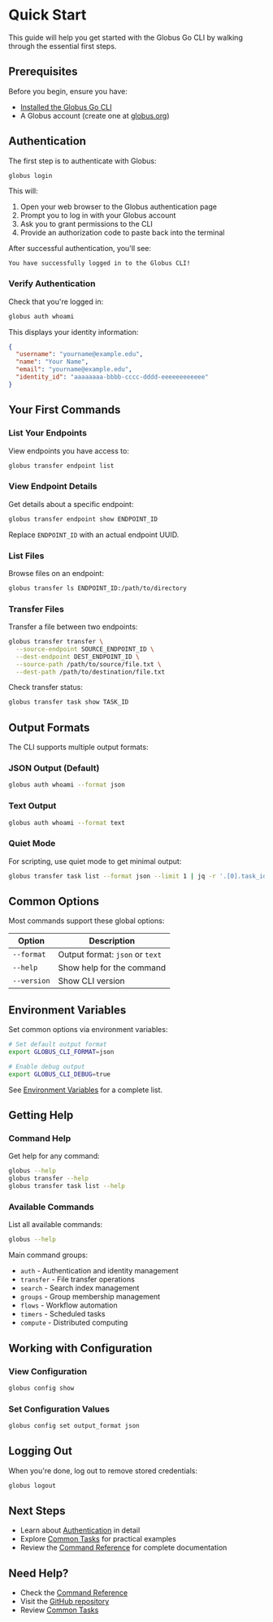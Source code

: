# Quick Start

This guide will help you get started with the Globus Go CLI by walking through the essential first steps.

## Prerequisites

Before you begin, ensure you have:

- [Installed the Globus Go CLI](installation.md)
- A Globus account (create one at [globus.org](https://www.globus.org))

## Authentication

The first step is to authenticate with Globus:

```bash
globus login
```

This will:

1. Open your web browser to the Globus authentication page
2. Prompt you to log in with your Globus account
3. Ask you to grant permissions to the CLI
4. Provide an authorization code to paste back into the terminal

After successful authentication, you'll see:

```
You have successfully logged in to the Globus CLI!
```

### Verify Authentication

Check that you're logged in:

```bash
globus auth whoami
```

This displays your identity information:

```json
{
  "username": "yourname@example.edu",
  "name": "Your Name",
  "email": "yourname@example.edu",
  "identity_id": "aaaaaaaa-bbbb-cccc-dddd-eeeeeeeeeeee"
}
```

## Your First Commands

### List Your Endpoints

View endpoints you have access to:

```bash
globus transfer endpoint list
```

### View Endpoint Details

Get details about a specific endpoint:

```bash
globus transfer endpoint show ENDPOINT_ID
```

Replace `ENDPOINT_ID` with an actual endpoint UUID.

### List Files

Browse files on an endpoint:

```bash
globus transfer ls ENDPOINT_ID:/path/to/directory
```

### Transfer Files

Transfer a file between two endpoints:

```bash
globus transfer transfer \
  --source-endpoint SOURCE_ENDPOINT_ID \
  --dest-endpoint DEST_ENDPOINT_ID \
  --source-path /path/to/source/file.txt \
  --dest-path /path/to/destination/file.txt
```

Check transfer status:

```bash
globus transfer task show TASK_ID
```

## Output Formats

The CLI supports multiple output formats:

### JSON Output (Default)

```bash
globus auth whoami --format json
```

### Text Output

```bash
globus auth whoami --format text
```

### Quiet Mode

For scripting, use quiet mode to get minimal output:

```bash
globus transfer task list --format json --limit 1 | jq -r '.[0].task_id'
```

## Common Options

Most commands support these global options:

| Option | Description |
|--------|-------------|
| `--format` | Output format: `json` or `text` |
| `--help` | Show help for the command |
| `--version` | Show CLI version |

## Environment Variables

Set common options via environment variables:

```bash
# Set default output format
export GLOBUS_CLI_FORMAT=json

# Enable debug output
export GLOBUS_CLI_DEBUG=true
```

See [Environment Variables](../guides/environment-variables.md) for a complete list.

## Getting Help

### Command Help

Get help for any command:

```bash
globus --help
globus transfer --help
globus transfer task list --help
```

### Available Commands

List all available commands:

```bash
globus --help
```

Main command groups:

- `auth` - Authentication and identity management
- `transfer` - File transfer operations
- `search` - Search index management
- `groups` - Group membership management
- `flows` - Workflow automation
- `timers` - Scheduled tasks
- `compute` - Distributed computing

## Working with Configuration

### View Configuration

```bash
globus config show
```

### Set Configuration Values

```bash
globus config set output_format json
```

## Logging Out

When you're done, log out to remove stored credentials:

```bash
globus logout
```

## Next Steps

- Learn about [Authentication](authentication.md) in detail
- Explore [Common Tasks](../guides/common-tasks.md) for practical examples
- Review the [Command Reference](../reference/index.md) for complete documentation

## Need Help?

- Check the [Command Reference](../reference/index.md)
- Visit the [GitHub repository](https://github.com/scttfrdmn/globus-go-cli)
- Review [Common Tasks](../guides/common-tasks.md)
